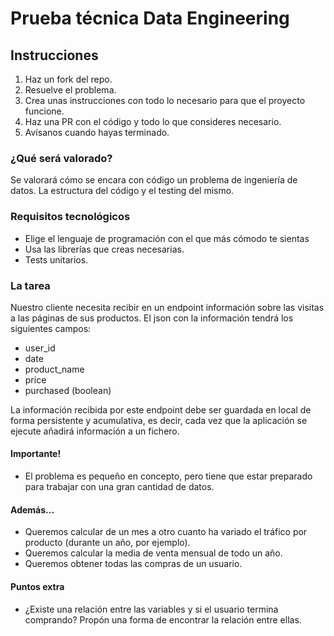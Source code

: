 # Prueba técnica Data Engineering

## Instrucciones

1. Haz un fork del repo.
2. Resuelve el problema.
3. Crea unas instrucciones con todo lo necesario para que el proyecto funcione.
4. Haz una PR con el código y todo lo que consideres necesario.
5. Avísanos cuando hayas terminado.

### ¿Qué será valorado?
Se valorará cómo se encara con código un problema de ingeniería de datos. La estructura del código y el testing del mismo.  

### Requisitos tecnológicos
- Elige el lenguaje de programación con el que más cómodo te sientas
- Usa las librerías que creas necesarias.
- Tests unitarios.

### La tarea
Nuestro cliente necesita recibir en un endpoint información sobre las visitas a las páginas de sus productos. 
El json con la información tendrá los siguientes campos: 

- user_id
- date
- product_name
- price
- purchased (boolean)

La información recibida por este endpoint debe ser guardada en local de forma persistente y acumulativa, es decir, cada vez que la aplicación se ejecute añadirá información a un fichero.

#### Importante!
- El problema es pequeño en concepto, pero tiene que estar preparado para trabajar con una gran cantidad de datos.

#### Además...
- Queremos calcular de un mes a otro cuanto ha variado el tráfico por producto (durante un año, por ejemplo).
- Queremos calcular la media de venta mensual de todo un año.
- Queremos obtener todas las compras de un usuario.

#### Puntos extra
- ¿Existe una relación entre las variables y si el usuario termina comprando? Propón una forma de encontrar la relación entre ellas.
